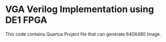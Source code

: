# VGA Verilog Implementation using DE1 FPGA

This code contains Quartus Project file that can generate 640X480 Image.
